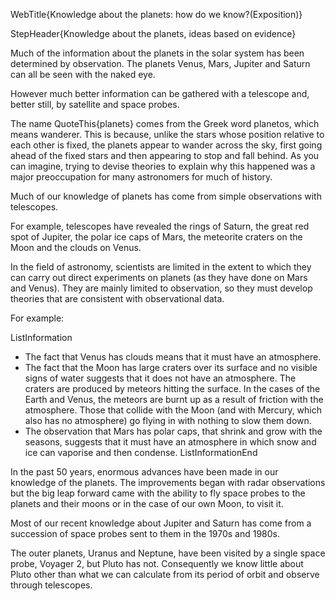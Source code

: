 WebTitle{Knowledge about the planets: how do we know?(Exposition)}

StepHeader{Knowledge about the planets, ideas based on evidence}

Much of the information about the planets in the solar system has been determined by observation. The planets Venus, Mars, Jupiter and Saturn can all be seen with the naked eye.

However much better information can be gathered with a telescope and, better still, by satellite and space probes. 

The name QuoteThis{planets} comes from the Greek word planetos, which means wanderer. This is because, unlike the stars whose position relative to each other is fixed, the planets appear to wander across the sky, first going ahead of the fixed stars and then appearing to stop and fall behind. As you can imagine, trying to devise theories to explain why this happened was a major preoccupation for many astronomers for much of history.

Much of our knowledge of planets has come from simple observations with telescopes.

For example, telescopes have revealed the rings of Saturn, the great red spot of Jupiter, the polar ice caps of Mars, the meteorite craters on the Moon and the clouds on Venus.

In the field of astronomy, scientists are limited in the extent to which they can carry out direct experiments on planets (as they have done on Mars and Venus). They are mainly limited to observation, so they must develop theories that are consistent with observational data.

For example:
 
ListInformation
- The fact that Venus has clouds means that it must have an atmosphere.
- The fact that the Moon has large craters over its surface and no visible signs of water suggests that it does not have an atmosphere. The craters are produced by meteors hitting the surface. In the cases of the Earth and Venus, the meteors are burnt up as a result of friction with the atmosphere. Those that collide with the Moon (and with Mercury, which also has no atmosphere) go flying in with nothing to slow them down.
- The observation that Mars has polar caps, that shrink and grow with the seasons, suggests that it must have an atmosphere in which snow and ice can vaporise and then condense.
ListInformationEnd

In the past 50 years, enormous advances have been made in our knowledge of the planets. The improvements began with radar observations but the big leap forward came with the ability to fly space probes to the planets and their moons or in the case of our own Moon, to visit it.

Most of our recent knowledge about Jupiter and Saturn has come from a succession of space probes sent to them in the 1970s and 1980s.

The outer planets, Uranus and Neptune, have been visited by a single space probe, Voyager 2, but Pluto has not. Consequently we know little about Pluto other than what we can calculate from its period of orbit and observe through telescopes.

